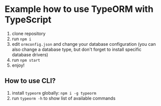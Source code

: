# Example how to use TypeORM with TypeScript

1. clone repository
2. run `npm i`
3. edit `ormconfig.json` and change your database configuration (you can also change a database type, but don't forget to install specific database drivers)
4. run `npm start`
5. enjoy!

## How to use CLI?

1. install `typeorm` globally: `npm i -g typeorm`
2. run `typeorm -h` to show list of available commands
